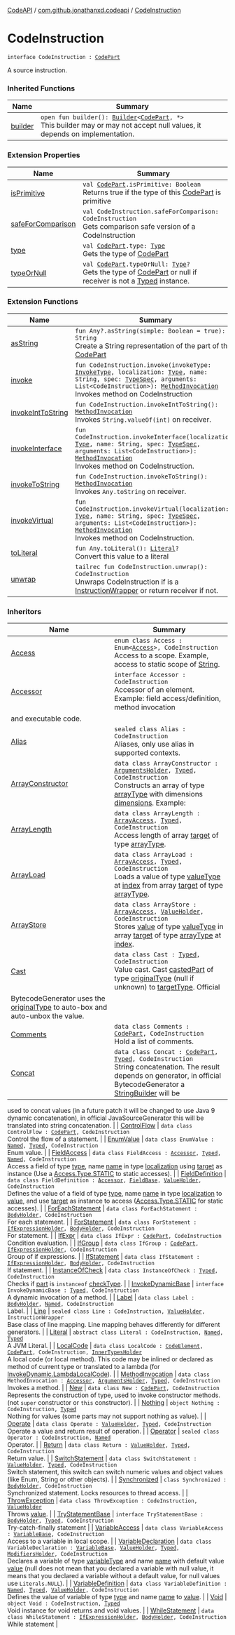 [CodeAPI](../index.md) / [com.github.jonathanxd.codeapi](index.md) / [CodeInstruction](.)

# CodeInstruction

`interface CodeInstruction : `[`CodePart`](-code-part/index.md)

A source instruction.

### Inherited Functions

| Name | Summary |
|---|---|
| [builder](-code-part/builder.md) | `open fun builder(): `[`Builder`](../com.github.jonathanxd.codeapi.builder/-builder/index.md)`<`[`CodePart`](-code-part/index.md)`, *>`<br>This builder may or may not accept null values, it depends on implementation. |

### Extension Properties

| Name | Summary |
|---|---|
| [isPrimitive](../com.github.jonathanxd.codeapi.util/is-primitive.md) | `val `[`CodePart`](-code-part/index.md)`.isPrimitive: Boolean`<br>Returns true if the type of this [CodePart](-code-part/index.md) is primitive |
| [safeForComparison](../com.github.jonathanxd.codeapi.util/safe-for-comparison.md) | `val CodeInstruction.safeForComparison: CodeInstruction`<br>Gets comparison safe version of a CodeInstruction |
| [type](../com.github.jonathanxd.codeapi.util/type.md) | `val `[`CodePart`](-code-part/index.md)`.type: `[`Type`](http://docs.oracle.com/javase/6/docs/api/java/lang/reflect/Type.html)<br>Gets the type of [CodePart](-code-part/index.md) |
| [typeOrNull](../com.github.jonathanxd.codeapi.util/type-or-null.md) | `val `[`CodePart`](-code-part/index.md)`.typeOrNull: `[`Type`](http://docs.oracle.com/javase/6/docs/api/java/lang/reflect/Type.html)`?`<br>Gets the type of [CodePart](-code-part/index.md) or null if receiver is not a [Typed](../com.github.jonathanxd.codeapi.base/-typed/index.md) instance. |

### Extension Functions

| Name | Summary |
|---|---|
| [asString](../com.github.jonathanxd.codeapi.util/kotlin.-any/as-string.md) | `fun Any?.asString(simple: Boolean = true): String`<br>Create a String representation of the part of this [CodePart](-code-part/index.md) |
| [invoke](../com.github.jonathanxd.codeapi.factory/invoke.md) | `fun CodeInstruction.invoke(invokeType: `[`InvokeType`](../com.github.jonathanxd.codeapi.base/-invoke-type/index.md)`, localization: `[`Type`](http://docs.oracle.com/javase/6/docs/api/java/lang/reflect/Type.html)`, name: String, spec: `[`TypeSpec`](../com.github.jonathanxd.codeapi.base/-type-spec/index.md)`, arguments: List<CodeInstruction>): `[`MethodInvocation`](../com.github.jonathanxd.codeapi.base/-method-invocation/index.md)<br>Invokes method on CodeInstruction |
| [invokeIntToString](../com.github.jonathanxd.codeapi.helper/invoke-int-to-string.md) | `fun CodeInstruction.invokeIntToString(): `[`MethodInvocation`](../com.github.jonathanxd.codeapi.base/-method-invocation/index.md)<br>Invokes `String.valueOf(int)` on receiver. |
| [invokeInterface](../com.github.jonathanxd.codeapi.factory/invoke-interface.md) | `fun CodeInstruction.invokeInterface(localization: `[`Type`](http://docs.oracle.com/javase/6/docs/api/java/lang/reflect/Type.html)`, name: String, spec: `[`TypeSpec`](../com.github.jonathanxd.codeapi.base/-type-spec/index.md)`, arguments: List<CodeInstruction>): `[`MethodInvocation`](../com.github.jonathanxd.codeapi.base/-method-invocation/index.md)<br>Invokes method on CodeInstruction. |
| [invokeToString](../com.github.jonathanxd.codeapi.helper/invoke-to-string.md) | `fun CodeInstruction.invokeToString(): `[`MethodInvocation`](../com.github.jonathanxd.codeapi.base/-method-invocation/index.md)<br>Invokes `Any.toString` on receiver. |
| [invokeVirtual](../com.github.jonathanxd.codeapi.factory/invoke-virtual.md) | `fun CodeInstruction.invokeVirtual(localization: `[`Type`](http://docs.oracle.com/javase/6/docs/api/java/lang/reflect/Type.html)`, name: String, spec: `[`TypeSpec`](../com.github.jonathanxd.codeapi.base/-type-spec/index.md)`, arguments: List<CodeInstruction>): `[`MethodInvocation`](../com.github.jonathanxd.codeapi.base/-method-invocation/index.md)<br>Invokes method on CodeInstruction. |
| [toLiteral](../com.github.jonathanxd.codeapi.util.conversion/kotlin.-any/to-literal.md) | `fun Any.toLiteral(): `[`Literal`](../com.github.jonathanxd.codeapi.literal/-literal/index.md)`?`<br>Convert this value to a literal |
| [unwrap](../com.github.jonathanxd.codeapi.util/unwrap.md) | `tailrec fun CodeInstruction.unwrap(): CodeInstruction`<br>Unwraps CodeInstruction if is a [InstructionWrapper](#) or return receiver if not. |

### Inheritors

| Name | Summary |
|---|---|
| [Access](../com.github.jonathanxd.codeapi.base/-access/index.md) | `enum class Access : Enum<`[`Access`](../com.github.jonathanxd.codeapi.base/-access/index.md)`>, CodeInstruction`<br>Access to a scope. Example, access to static scope of [String](#). |
| [Accessor](../com.github.jonathanxd.codeapi.base/-accessor/index.md) | `interface Accessor : CodeInstruction`<br>Accessor of an element. Example: field access/definition, method invocation
and executable code. |
| [Alias](../com.github.jonathanxd.codeapi.util/-alias/index.md) | `sealed class Alias : CodeInstruction`<br>Aliases, only use alias in supported contexts. |
| [ArrayConstructor](../com.github.jonathanxd.codeapi.base/-array-constructor/index.md) | `data class ArrayConstructor : `[`ArgumentsHolder`](../com.github.jonathanxd.codeapi.base/-arguments-holder/index.md)`, `[`Typed`](../com.github.jonathanxd.codeapi.base/-typed/index.md)`, CodeInstruction`<br>Constructs an array of type [arrayType](../com.github.jonathanxd.codeapi.base/-array-constructor/array-type.md) with dimensions [dimensions](../com.github.jonathanxd.codeapi.base/-array-constructor/dimensions.md). Example: |
| [ArrayLength](../com.github.jonathanxd.codeapi.base/-array-length/index.md) | `data class ArrayLength : `[`ArrayAccess`](../com.github.jonathanxd.codeapi.base/-array-access/index.md)`, `[`Typed`](../com.github.jonathanxd.codeapi.base/-typed/index.md)`, CodeInstruction`<br>Access length of array [target](../com.github.jonathanxd.codeapi.base/-array-length/target.md) of type [arrayType](../com.github.jonathanxd.codeapi.base/-array-length/array-type.md). |
| [ArrayLoad](../com.github.jonathanxd.codeapi.base/-array-load/index.md) | `data class ArrayLoad : `[`ArrayAccess`](../com.github.jonathanxd.codeapi.base/-array-access/index.md)`, `[`Typed`](../com.github.jonathanxd.codeapi.base/-typed/index.md)`, CodeInstruction`<br>Loads a value of type [valueType](../com.github.jonathanxd.codeapi.base/-array-load/value-type.md) at [index](../com.github.jonathanxd.codeapi.base/-array-load/--index--.md) from array [target](../com.github.jonathanxd.codeapi.base/-array-load/target.md) of type [arrayType](../com.github.jonathanxd.codeapi.base/-array-load/array-type.md). |
| [ArrayStore](../com.github.jonathanxd.codeapi.base/-array-store/index.md) | `data class ArrayStore : `[`ArrayAccess`](../com.github.jonathanxd.codeapi.base/-array-access/index.md)`, `[`ValueHolder`](../com.github.jonathanxd.codeapi.base/-value-holder/index.md)`, CodeInstruction`<br>Stores [value](../com.github.jonathanxd.codeapi.base/-array-store/value-to-store.md) of type [valueType](../com.github.jonathanxd.codeapi.base/-array-store/value-type.md) in array [target](../com.github.jonathanxd.codeapi.base/-array-store/target.md) of type [arrayType](../com.github.jonathanxd.codeapi.base/-array-store/array-type.md) at [index](../com.github.jonathanxd.codeapi.base/-array-store/--index--.md). |
| [Cast](../com.github.jonathanxd.codeapi.base/-cast/index.md) | `data class Cast : `[`Typed`](../com.github.jonathanxd.codeapi.base/-typed/index.md)`, CodeInstruction`<br>Value cast. Cast [castedPart](../com.github.jonathanxd.codeapi.base/-cast/casted-part.md) of type [originalType](../com.github.jonathanxd.codeapi.base/-cast/original-type.md) (null if unknown) to [targetType](../com.github.jonathanxd.codeapi.base/-cast/target-type.md). Official
BytecodeGenerator uses the [originalType](../com.github.jonathanxd.codeapi.base/-cast/original-type.md) to auto-box and auto-unbox the value. |
| [Comments](../com.github.jonathanxd.codeapi.base.comment/-comments/index.md) | `data class Comments : `[`CodePart`](-code-part/index.md)`, CodeInstruction`<br>Hold a list of comments. |
| [Concat](../com.github.jonathanxd.codeapi.base/-concat/index.md) | `data class Concat : `[`CodePart`](-code-part/index.md)`, `[`Typed`](../com.github.jonathanxd.codeapi.base/-typed/index.md)`, CodeInstruction`<br>String concatenation. The result depends on generator, in official BytecodeGenerator a [StringBuilder](http://docs.oracle.com/javase/6/docs/api/java/lang/StringBuilder.html) will be
used to concat values (in a future patch it will be changed to use Java 9 dynamic concatenation), in official
JavaSourceGenerator this will be translated into string concatenation. |
| [ControlFlow](../com.github.jonathanxd.codeapi.base/-control-flow/index.md) | `data class ControlFlow : `[`CodePart`](-code-part/index.md)`, CodeInstruction`<br>Control the flow of a statement. |
| [EnumValue](../com.github.jonathanxd.codeapi.base/-enum-value/index.md) | `data class EnumValue : `[`Named`](../com.github.jonathanxd.codeapi.base/-named/index.md)`, `[`Typed`](../com.github.jonathanxd.codeapi.base/-typed/index.md)`, CodeInstruction`<br>Enum value. |
| [FieldAccess](../com.github.jonathanxd.codeapi.base/-field-access/index.md) | `data class FieldAccess : `[`Accessor`](../com.github.jonathanxd.codeapi.base/-accessor/index.md)`, `[`Typed`](../com.github.jonathanxd.codeapi.base/-typed/index.md)`, `[`Named`](../com.github.jonathanxd.codeapi.base/-named/index.md)`, CodeInstruction`<br>Access a field of type [type](../com.github.jonathanxd.codeapi.base/-field-access/type.md), name [name](../com.github.jonathanxd.codeapi.base/-field-access/name.md) in type [localization](../com.github.jonathanxd.codeapi.base/-field-access/localization.md) using [target](../com.github.jonathanxd.codeapi.base/-field-access/target.md) as instance (Use a [Access.Type.STATIC](#) to
static accesses). |
| [FieldDefinition](../com.github.jonathanxd.codeapi.base/-field-definition/index.md) | `data class FieldDefinition : `[`Accessor`](../com.github.jonathanxd.codeapi.base/-accessor/index.md)`, `[`FieldBase`](../com.github.jonathanxd.codeapi.base/-field-base/index.md)`, `[`ValueHolder`](../com.github.jonathanxd.codeapi.base/-value-holder/index.md)`, CodeInstruction`<br>Defines the value of a field of type [type](../com.github.jonathanxd.codeapi.base/-field-definition/type.md), name [name](../com.github.jonathanxd.codeapi.base/-field-definition/name.md) in type [localization](../com.github.jonathanxd.codeapi.base/-field-definition/localization.md) to [value](../com.github.jonathanxd.codeapi.base/-field-definition/value.md), and use [target](../com.github.jonathanxd.codeapi.base/-field-definition/target.md) as instance to access
([Access.Type.STATIC](#) for static accesses). |
| [ForEachStatement](../com.github.jonathanxd.codeapi.base/-for-each-statement/index.md) | `data class ForEachStatement : `[`BodyHolder`](../com.github.jonathanxd.codeapi.base/-body-holder/index.md)`, CodeInstruction`<br>For each statement. |
| [ForStatement](../com.github.jonathanxd.codeapi.base/-for-statement/index.md) | `data class ForStatement : `[`IfExpressionHolder`](../com.github.jonathanxd.codeapi.base/-if-expression-holder/index.md)`, `[`BodyHolder`](../com.github.jonathanxd.codeapi.base/-body-holder/index.md)`, CodeInstruction`<br>For statement. |
| [IfExpr](../com.github.jonathanxd.codeapi.base/-if-expr/index.md) | `data class IfExpr : `[`CodePart`](-code-part/index.md)`, CodeInstruction`<br>Condition evaluation. |
| [IfGroup](../com.github.jonathanxd.codeapi.base/-if-group/index.md) | `data class IfGroup : `[`CodePart`](-code-part/index.md)`, `[`IfExpressionHolder`](../com.github.jonathanxd.codeapi.base/-if-expression-holder/index.md)`, CodeInstruction`<br>Group of if expressions. |
| [IfStatement](../com.github.jonathanxd.codeapi.base/-if-statement/index.md) | `data class IfStatement : `[`IfExpressionHolder`](../com.github.jonathanxd.codeapi.base/-if-expression-holder/index.md)`, `[`BodyHolder`](../com.github.jonathanxd.codeapi.base/-body-holder/index.md)`, CodeInstruction`<br>If statement. |
| [InstanceOfCheck](../com.github.jonathanxd.codeapi.base/-instance-of-check/index.md) | `data class InstanceOfCheck : `[`Typed`](../com.github.jonathanxd.codeapi.base/-typed/index.md)`, CodeInstruction`<br>Checks if [part](../com.github.jonathanxd.codeapi.base/-instance-of-check/part.md) is `instanceof` [checkType](../com.github.jonathanxd.codeapi.base/-instance-of-check/check-type.md). |
| [InvokeDynamicBase](../com.github.jonathanxd.codeapi.base/-invoke-dynamic-base/index.md) | `interface InvokeDynamicBase : `[`Typed`](../com.github.jonathanxd.codeapi.base/-typed/index.md)`, CodeInstruction`<br>A dynamic invocation of a method. |
| [Label](../com.github.jonathanxd.codeapi.base/-label/index.md) | `data class Label : `[`BodyHolder`](../com.github.jonathanxd.codeapi.base/-body-holder/index.md)`, `[`Named`](../com.github.jonathanxd.codeapi.base/-named/index.md)`, CodeInstruction`<br>Label. |
| [Line](../com.github.jonathanxd.codeapi.base/-line/index.md) | `sealed class Line : CodeInstruction, `[`ValueHolder`](../com.github.jonathanxd.codeapi.base/-value-holder/index.md)`, InstructionWrapper`<br>Base class of line mapping. Line mapping behaves differently for different
generators. |
| [Literal](../com.github.jonathanxd.codeapi.literal/-literal/index.md) | `abstract class Literal : CodeInstruction, `[`Named`](../com.github.jonathanxd.codeapi.base/-named/index.md)`, `[`Typed`](../com.github.jonathanxd.codeapi.base/-typed/index.md)<br>A JVM Literal. |
| [LocalCode](../com.github.jonathanxd.codeapi.base/-local-code/index.md) | `data class LocalCode : `[`CodeElement`](-code-element.md)`, `[`CodePart`](-code-part/index.md)`, CodeInstruction, `[`InnerTypesHolder`](../com.github.jonathanxd.codeapi.base/-inner-types-holder/index.md)<br>A local code (or local method). This code may be inlined or declared as method of current
type or translated to a lambda (for [InvokeDynamic.LambdaLocalCode](../com.github.jonathanxd.codeapi.base/-invoke-dynamic/-lambda-local-code/index.md)). |
| [MethodInvocation](../com.github.jonathanxd.codeapi.base/-method-invocation/index.md) | `data class MethodInvocation : `[`Accessor`](../com.github.jonathanxd.codeapi.base/-accessor/index.md)`, `[`ArgumentsHolder`](../com.github.jonathanxd.codeapi.base/-arguments-holder/index.md)`, `[`Typed`](../com.github.jonathanxd.codeapi.base/-typed/index.md)`, CodeInstruction`<br>Invokes a method. |
| [New](../com.github.jonathanxd.codeapi.base/-new/index.md) | `data class New : `[`CodePart`](-code-part/index.md)`, CodeInstruction`<br>Represents the construction of type, used to invoke constructor methods. (not `super` constructor or `this` constructor). |
| [Nothing](../com.github.jonathanxd.codeapi.common/-nothing/index.md) | `object Nothing : CodeInstruction, `[`Typed`](../com.github.jonathanxd.codeapi.base/-typed/index.md)<br>Nothing for values (some parts may not support nothing as value). |
| [Operate](../com.github.jonathanxd.codeapi.base/-operate/index.md) | `data class Operate : `[`ValueHolder`](../com.github.jonathanxd.codeapi.base/-value-holder/index.md)`, `[`Typed`](../com.github.jonathanxd.codeapi.base/-typed/index.md)`, CodeInstruction`<br>Operate a value and return result of operation. |
| [Operator](../com.github.jonathanxd.codeapi.operator/-operator/index.md) | `sealed class Operator : CodeInstruction, `[`Named`](../com.github.jonathanxd.codeapi.base/-named/index.md)<br>Operator. |
| [Return](../com.github.jonathanxd.codeapi.base/-return/index.md) | `data class Return : `[`ValueHolder`](../com.github.jonathanxd.codeapi.base/-value-holder/index.md)`, `[`Typed`](../com.github.jonathanxd.codeapi.base/-typed/index.md)`, CodeInstruction`<br>Return value. |
| [SwitchStatement](../com.github.jonathanxd.codeapi.base/-switch-statement/index.md) | `data class SwitchStatement : `[`ValueHolder`](../com.github.jonathanxd.codeapi.base/-value-holder/index.md)`, `[`Typed`](../com.github.jonathanxd.codeapi.base/-typed/index.md)`, CodeInstruction`<br>Switch statement, this switch can switch numeric values and object values (like Enum, String or other
objects). |
| [Synchronized](../com.github.jonathanxd.codeapi.base/-synchronized/index.md) | `class Synchronized : `[`BodyHolder`](../com.github.jonathanxd.codeapi.base/-body-holder/index.md)`, CodeInstruction`<br>Synchronized statement. Locks resources to thread access. |
| [ThrowException](../com.github.jonathanxd.codeapi.base/-throw-exception/index.md) | `data class ThrowException : CodeInstruction, `[`ValueHolder`](../com.github.jonathanxd.codeapi.base/-value-holder/index.md)<br>Throws [value](../com.github.jonathanxd.codeapi.base/-throw-exception/value.md). |
| [TryStatementBase](../com.github.jonathanxd.codeapi.base/-try-statement-base/index.md) | `interface TryStatementBase : `[`BodyHolder`](../com.github.jonathanxd.codeapi.base/-body-holder/index.md)`, `[`Typed`](../com.github.jonathanxd.codeapi.base/-typed/index.md)`, CodeInstruction`<br>Try-catch-finally statement |
| [VariableAccess](../com.github.jonathanxd.codeapi.base/-variable-access/index.md) | `data class VariableAccess : `[`VariableBase`](../com.github.jonathanxd.codeapi.base/-variable-base/index.md)`, CodeInstruction`<br>Access to a variable in local scope. |
| [VariableDeclaration](../com.github.jonathanxd.codeapi.base/-variable-declaration/index.md) | `data class VariableDeclaration : `[`VariableBase`](../com.github.jonathanxd.codeapi.base/-variable-base/index.md)`, `[`ValueHolder`](../com.github.jonathanxd.codeapi.base/-value-holder/index.md)`, `[`Typed`](../com.github.jonathanxd.codeapi.base/-typed/index.md)`, `[`ModifiersHolder`](../com.github.jonathanxd.codeapi.base/-modifiers-holder/index.md)`, CodeInstruction`<br>Declares a variable of type [variableType](../com.github.jonathanxd.codeapi.base/-variable-declaration/variable-type.md) and name [name](../com.github.jonathanxd.codeapi.base/-variable-declaration/name.md) with default value [value](../com.github.jonathanxd.codeapi.base/-variable-declaration/value.md) (null does not
mean that you declared a variable with null value, it means that you declared a variable without a default value,
for null values use `Literals.NULL`). |
| [VariableDefinition](../com.github.jonathanxd.codeapi.base/-variable-definition/index.md) | `data class VariableDefinition : `[`Named`](../com.github.jonathanxd.codeapi.base/-named/index.md)`, `[`Typed`](../com.github.jonathanxd.codeapi.base/-typed/index.md)`, `[`ValueHolder`](../com.github.jonathanxd.codeapi.base/-value-holder/index.md)`, CodeInstruction`<br>Defines the value of variable of type [type](../com.github.jonathanxd.codeapi.base/-variable-definition/type.md) and name [name](../com.github.jonathanxd.codeapi.base/-variable-definition/name.md) to [value](../com.github.jonathanxd.codeapi.base/-variable-definition/value.md). |
| [Void](../com.github.jonathanxd.codeapi.common/-void/index.md) | `object Void : CodeInstruction, `[`Typed`](../com.github.jonathanxd.codeapi.base/-typed/index.md)<br>Void instance for void returns and void values. |
| [WhileStatement](../com.github.jonathanxd.codeapi.base/-while-statement/index.md) | `data class WhileStatement : `[`IfExpressionHolder`](../com.github.jonathanxd.codeapi.base/-if-expression-holder/index.md)`, `[`BodyHolder`](../com.github.jonathanxd.codeapi.base/-body-holder/index.md)`, CodeInstruction`<br>While statement |
